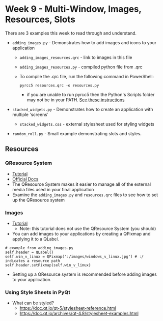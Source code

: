 # Week 9 - Multi-Window, Images, Resources, Slots

There are 3 examples this week to read through and understand.

- `adding_images.py` - Demonstrates how to add images and icons to your application
  - `adding_images_resources.qrc` - link to images in this file
  - `adding_images_resources.py` - compiled python file from .qrc
  - To compile the .qrc file, run the following command in PowerShell:
        
      ``` pyrcc5 resources.qrc -o resources.py ```

    - if you are unable to run pyrcc5 then the Python's Scripts folder may not be in your PATH. [See these instructions](add_python_scripts_to_PATH.md)

- `stacked_widgets.py` - Demonstrates how to create an application with multiple 'screens'
  - `stacked_widgets.css` - external stylesheet used for styling widgets

- `random_roll.py` - Small example demonstrating slots and styles.

## Resources

### QResource System
- [Tutorial](https://www.learnpyqt.com/tutorials/qresource-system/#the%20qrc%20file)
- [Official Docs](https://doc.qt.io/qtforpython/overviews/resources.html)
- The QResource System makes it easier to manage all of the external media files used in your final application
- Examine the `adding_images.py` and `resources.qrc` files to see how to set up the QResource system

### Images
- [Tutorial](https://www.learnpyqt.com/tips/adding-images-to-pyqt5-applications/)
  - Note: this tutorial does not use the QResource System (you should)
- You can add images to your applications by creating a QPixmap and applying it to a QLabel.
```
# example from adding_images.py
self.header = QLabel()
self.win_v_linux = QPixmap(':/images/windows_v_linux.jpg') # :/ indicates a resource path
self.header.setPixmap(self.win_v_linux)
```
- Setting up a QResource system is recommended before adding images to your application.

### Using Style Sheets in PyQt
- What can be styled? 
  - https://doc.qt.io/qt-5/stylesheet-reference.html
  - https://doc.qt.io/archives/qt-4.8/stylesheet-examples.html
